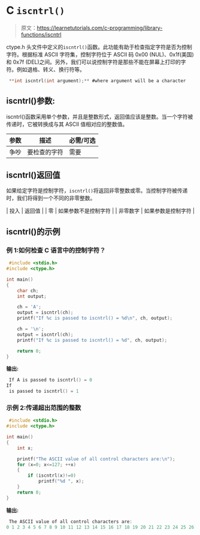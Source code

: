 # C `iscntrl()`

> 原文：<https://learnetutorials.com/c-programming/library-functions/iscntrl>

ctype.h 头文件中定义的`iscntrl()`函数。此功能有助于检查指定字符是否为控制字符。根据标准 ASCII 字符集，控制字符位于 ASCII 码 0x00 (NUL)、0x1f(美国)和 0x7f (DEL)之间。另外，我们可以说控制字符是那些不能在屏幕上打印的字符。例如退格、转义、换行符等。

```c
 **int iscntrl(int argument);** #where argument will be a character 

```

## iscntrl()参数:

iscntrl()函数采用单个参数，并且是整数形式，返回值应该是整数。当一个字符被传递时，它被转换成与其 ASCII 值相对应的整数值。

| 参数 | 描述 | 必需/可选 |
| --- | --- | --- |
| 争吵 | 要检查的字符 | 需要 |

## iscntrl()返回值

如果给定字符是控制字符，`iscntrl()`将返回非零整数或零。当控制字符被传递时，我们将得到一个不同的非零整数。

| 投入 | 返回值 |
| 零 | 如果参数不是控制字符 |
| 非零数字 | 如果参数是控制字符 |

## iscntrl()的示例

### 例 1:如何检查 C 语言中的控制字符？

```c
 #include <stdio.h>
#include <ctype.h>

int main()
{
    char ch;
    int output;

    ch = 'A';
    output = iscntrl(ch);
    printf("If %c is passed to iscntrl() = %d\n", ch, output);

    ch = '\n';
    output = iscntrl(ch);
    printf("If %c is passed to iscntrl() = %d", ch, output);

    return 0;
} 

```

**输出:**

```c
 If A is passed to iscntrl() = 0
If
 is passed to iscntrl() = 1 
```

### 示例 2:传递超出范围的整数

```c
 #include <stdio.h>
#include <ctype.h>

int main()
{
    int x;

    printf("The ASCII value of all control characters are:\n");
    for (x=0; x<=127; ++x)
    {
        if (iscntrl(x)!=0)
            printf("%d ", x);
    }
    return 0;
} 

```

**输出:**

```c
 The ASCII value of all control characters are:
0 1 2 3 4 5 6 7 8 9 10 11 12 13 14 15 16 17 18 19 20 21 22 23 24 25 26 27 28 29 30 31 127 
```